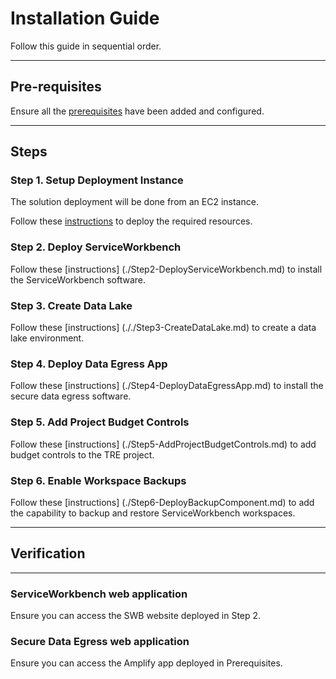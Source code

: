 # Installation Guide

Follow this guide in sequential order.

---

## Pre-requisites

Ensure all the [prerequisites](./Prerequisites.md) have been added and configured.

---

## Steps

### Step 1. Setup Deployment Instance

The solution deployment will be done from an EC2 instance.

Follow these [instructions](./Step1-SetupDeploymentInstance.md) to deploy the required resources.

### Step 2. Deploy ServiceWorkbench

Follow these [instructions] (./Step2-DeployServiceWorkbench.md) to install the ServiceWorkbench software.

### Step 3. Create Data Lake

Follow these [instructions] (././Step3-CreateDataLake.md) to create a data lake environment.

### Step 4. Deploy Data Egress App

Follow these [instructions] (./Step4-DeployDataEgressApp.md) to install the secure data egress software.

### Step 5. Add Project Budget Controls

Follow these [instructions] (./Step5-AddProjectBudgetControls.md) to add budget controls to the TRE project.

### Step 6. Enable Workspace Backups

Follow these [instructions] (./Step6-DeployBackupComponent.md) to add the capability to backup and restore ServiceWorkbench workspaces.

---

## Verification

---

### ServiceWorkbench web application

Ensure you can access the SWB website deployed in Step 2.

### Secure Data Egress web application

Ensure you can access the Amplify app deployed in Prerequisites.
